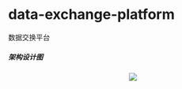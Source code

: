 # data-exchange-platform
数据交换平台

##### 架构设计图
<div align=center><img src="https://github.com/fcoolish/data-exchange-platform/blob/master/arch.png" /></div>
